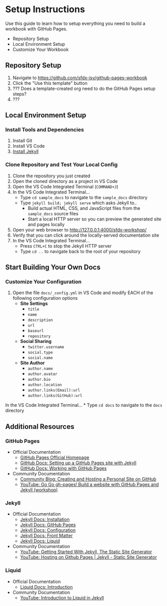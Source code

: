 # Setup Instructions
Use this guide to learn how to setup everything you need to build a workbook with GitHub Pages.

* Repository Setup
* Local Environment Setup
* Customize Your Workbook

## Repository Setup

1. Navigate to https://github.com/sfdx-isv/github-pages-workbook
2. Click the "Use this template" button
3. ??? Does a template-created org need to do the GitHub Pages setup steps?
4. ???

## Local Environment Setup

### Install Tools and Dependencies
1. Install Git
2. Install VS Code
3. [Install Jekyll](https://jekyllrb.com/docs/installation/)

### Clone Repository and Test Your Local Config
1. Clone the repository you just created
2. Open the cloned directory as a project in VS Code
3. Open the VS Code Integrated Terminal (`COMMAND+J`)
4. In the VS Code Integrated Terminal...
    * Type `cd sample_docs` to navigate to the `sample_docs` directory
    * Type `jekyll build; jekyll serve` which asks Jekyll to..
      * Build actual HTML, CSS, and JavaScript files from the `sample_docs` source files
      * Start a local HTTP server so you can preview the generated site and pages locally
6. Open your web browser to http://127.0.0.1:4000/sfdx-workshop/
7. Verify that you can click around the locally-served documentation site
8. In the VS Code Integrated Terminal...
    *  Press `CTRL+C` to stop the Jekyll HTTP server
    *  Type `cd ..` to navigate back to the root of your repository

## Start Building Your Own Docs

### Customize Your Configuration
1. Open the file `docs/_config.yml` in VS Code and modify EACH of the following configuration options
    * **Site Settings**
      * `title`
      * `name`
      * `description`
      * `url`
      * `baseurl`
      * `repository`
    * **Social Sharing**
      * `twitter.username`
      * `social.type`
      * `social.name`
    * **Site Author**
      * `author.name`
      * `author.avatar`
      * `author.bio`
      * `author.location`
      * `author.links(Email):url`
      * `author.links(GitHub):url`


In the VS Code Integrated Terminal...
    * Type `cd docs` to navigate to the `docs` directory





## Additional Resources
### GitHub Pages
* Official Documentation
  * [GitHub Pages Official Homepage](https://pages.github.com)
  * [GitHub Docs: Setting up a GitHub Pages site with Jekyll](https://help.github.com/en/github/working-with-github-pages/setting-up-a-github-pages-site-with-jekyll)
  * [GitHub Docs: Working with GitHub Pages](https://help.github.com/en/github/working-with-github-pages)
* Community Documentation
  * [Community Blog: Creating and Hosting a Personal Site on GitHub](http://jmcglone.com/guides/github-pages/)
  * [YouTube: Go Go gh-pages! Build a website with GitHub Pages and Jekyll (workshop)](https://www.youtube.com/watch?v=SWVjQsvQocA)

### Jekyll
* Official Documentation
  * [Jekyll Docs: Installation](https://jekyllrb.com/docs/installation/)
  * [Jekyll Docs: GitHub Pages](https://jekyllrb.com/docs/github-pages/)
  * [Jekyll Docs: Configuration](https://jekyllrb.com/docs/configuration/)
  * [Jekyll Docs: Front Matter](https://jekyllrb.com/docs/front-matter/)
  * [Jekyll Docs: Liquid](https://jekyllrb.com/docs/liquid/)
* Community Documentation
  * [YouTube: Getting Started With Jekyll, The Static Site Generator](https://www.youtube.com/watch?v=iWowJBRMtpc)
  * [YouTube: Hosting on Github Pages | Jekyll - Static Site Generator](https://www.youtube.com/watch?v=fqFjuX4VZmU)

### Liquid
* Official Documentation
  * [Liquid Docs: Introduction](https://shopify.github.io/liquid/basics/introduction/)
* Community Documentation
  * [YouTube: Introduction to Liquid in Jekyll](https://www.youtube.com/watch?v=6pCdOh_I4EM)